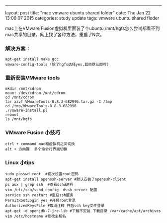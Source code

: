 ---
layout: post
title: "mac vmware ubuntu shared folder"
date: Thu Jan 22 13:06:07 2015
categories: study update
tags: vmware ubuntu shared floder

mac上在VMware Fusion虚拟机里面装了个ubuntu,/mnt/hgfs怎么尝试都看不到mac共享的目录，网上找了各种方法，重启了N次。

### 解决方案：

	apt-get install make gcc
	vmware-config-tools (除了hgfs选择yes,其他默认即可)
	
	
	
### 重新安装VMware tools

	mkdir /mnt/cdrom
	mount /dev/cdrom /mnt/cdrom
	cd /mnt/cdrom
	tar xzvf VMwareTools-8.8.3-682996.tar.gz -C /tmp
	cd /tmp/VMwareTools-8.8.3-682996
	./vmware-install.pl
	reboot
	ls /mnt/hgfs
	

### VMware Fusion 小技巧
	
	ctrl + command mac和虚拟机之间切换
	alt + 方向键  多个命令行界面切换
	
###  Linux 小tips

	sudo passwd root  #初次设置root密码
	apt-get install openssh-server #默认安装了openssh-client
	ps aux | grep ssh  #查看sshd进程
	vim /etc/ssh/sshd_config  #ssh server 配置
	service ssh restart #重启ssh服务
	PermitRootLogin yes #开启root登录 
	AuthorizedKeysFile #取消注释 开启ssh key文件登录
	apt-get -d openjdk-7-jre-lib #下载不安装 下载目录 /var/cache/apt/archives
	vim /etc/hostname #修改主机名
	
	







